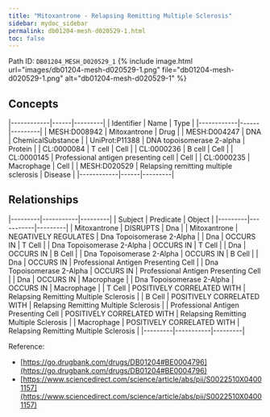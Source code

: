 ```yaml
---
title: "Mitoxantrone - Relapsing Remitting Multiple Sclerosis"
sidebar: mydoc_sidebar
permalink: db01204-mesh-d020529-1.html
toc: false 
---
```



Path ID: `DB01204_MESH_D020529_1`
{% include image.html url="images/db01204-mesh-d020529-1.png" file="db01204-mesh-d020529-1.png" alt="db01204-mesh-d020529-1" %}

## Concepts

|------------|------|---------|
| Identifier | Name | Type    |
|------------|------|---------|
| MESH:D008942 | Mitoxantrone | Drug |
| MESH:D004247 | DNA | ChemicalSubstance |
| UniProt:P11388 | DNA topoisomerase 2-alpha | Protein |
| CL:0000084 | T cell | Cell |
| CL:0000236 | B cell | Cell |
| CL:0000145 | Professional antigen presenting cell | Cell |
| CL:0000235 | Macrophage | Cell |
| MESH:D020529 | Relapsing remitting multiple sclerosis | Disease |
|------------|------|---------|

## Relationships

|---------|-----------|---------|
| Subject | Predicate | Object  |
|---------|-----------|---------|
| Mitoxantrone | DISRUPTS | Dna |
| Mitoxantrone | NEGATIVELY REGULATES | Dna Topoisomerase 2-Alpha |
| Dna | OCCURS IN | T Cell |
| Dna Topoisomerase 2-Alpha | OCCURS IN | T Cell |
| Dna | OCCURS IN | B Cell |
| Dna Topoisomerase 2-Alpha | OCCURS IN | B Cell |
| Dna | OCCURS IN | Professional Antigen Presenting Cell |
| Dna Topoisomerase 2-Alpha | OCCURS IN | Professional Antigen Presenting Cell |
| Dna | OCCURS IN | Macrophage |
| Dna Topoisomerase 2-Alpha | OCCURS IN | Macrophage |
| T Cell | POSITIVELY CORRELATED WITH | Relapsing Remitting Multiple Sclerosis |
| B Cell | POSITIVELY CORRELATED WITH | Relapsing Remitting Multiple Sclerosis |
| Professional Antigen Presenting Cell | POSITIVELY CORRELATED WITH | Relapsing Remitting Multiple Sclerosis |
| Macrophage | POSITIVELY CORRELATED WITH | Relapsing Remitting Multiple Sclerosis |
|---------|-----------|---------|

Reference: 
  - [https://go.drugbank.com/drugs/DB01204#BE0004796](https://go.drugbank.com/drugs/DB01204#BE0004796)
  - [https://www.sciencedirect.com/science/article/abs/pii/S0022510X04001157](https://www.sciencedirect.com/science/article/abs/pii/S0022510X04001157)
